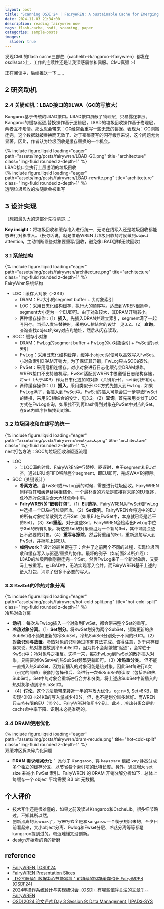 ```yaml
---
layout: post
title: "Scanning OSDI'24 | FairyWREN: A Sustainable Cache for Emerging Write-Read-Erase Flash Interfaces"
date: 2024-11-03 21:34:00
description: reading fairywren now
tags: flash-cache, osdi, scanning, paper
categories: sample-posts
images:
  slider: true
---
```


发现CMU的flash cache三部曲（cachelib->kangaroo->fairywren）都发在osdi/sosp上，工作的连续性还是让我深感震惊和佩服。CMU真强 :-)

正在阅读中，后续推送一下......

## 2 研究动机

### 2.4 关键动机：LBAD接口的DLWA（GC的写放大）

Kangaroo基于传统的LBAD接口。LBAD接口屏蔽了物理层，只暴露逻辑层。Kangaroo的缓存驱逐/替换操作基于逻辑层，LBAD的垃圾回收操作基于物理层，两者互不知情。那么就会带来：GC经常会重写一些无效的数据。表现为：GC刚搬迁完，这个数据就被替换而无效了。对于密集覆写的闪存缓存来说，这个问题尤为显著。因此，作者认为垃圾回收是缓存替换的一个机会。

<div class="row mt-3">
    <div class="col-sm mt-3 mt-md-0">
        {% include figure.liquid loading="eager" path="assets/img/posts/fairywren/LBAD-GC.png" title="architecture" class="img-fluid rounded z-depth-1" %}
    </div>
</div>
<div class="caption">
    LBAD接口会执行上层透明的垃圾回收
</div>

<div class="row mt-3">
    <div class="col-sm mt-3 mt-md-0">
        {% include figure.liquid loading="eager" path="assets/img/posts/fairywren/LBAD-rewrite.png" title="architecture" class="img-fluid rounded z-depth-1" %}
    </div>
</div>
<div class="caption">
    透明垃圾回收的块随后会被重写
</div>



## 3 设计实现

（想把最头大的这部分先捋清楚...）

**Key insight**：将垃圾回收和缓存准入进行统一，无论在线写入还是垃圾回收都能够进行对象准入。（换句话说，就是借助WREN让垃圾回收的时候做到object attention，主动判断哪些对象要重写/回收，避免像LBAD那样无效回收）

### 3.1 系统结构

<div class="row mt-3">
    <div class="col-sm mt-3 mt-md-0">
        {% include figure.liquid loading="eager" path="assets/img/posts/fairywren/architecture.png" title="architecture" class="img-fluid rounded z-depth-1" %}
    </div>
</div>
<div class="caption">
    FairyWren系统结构
</div>

- LOC：缓存大对象（>2KB）
	- DRAM：EU大小的segment buffer + 大对象索引
	- LOC：采用日志化结构缓存，执行大的顺序写。适应到WREN很简单，segment大小定为一个EU即可。由于对象较大，其DRAM开销较小。
	- 两种缓存操作：（1）**插入**。先插入DRAM并建立索引，segment满了一起写闪存。当插入发生替换时，采用GC相结合的设计，见3.2。（2）**查询**。查询查找object的key对应的地址，然后从闪存读取。
- SOC：缓存小对象
	- DRAM：FwLog的segment buffer + FwLog的小对象索引 + FwSet的set索引
	- FwLog：采用日志化结构缓存，缓冲小object以便可以高效写入FwSet。小对象索引DRAM开销大，为了保证其开销，FwLog只占SOC的5%。
	- FwSet：采用组相连缓存。对小对象进行日志化缓存会DRAM爆炸。WREN接口不支持随机写，FwSet适配到WREN中要遵循日志结构存储，将set（大于4KB）作为日志化追加的对象（关键设计）。set索引开销小。
	- 两种缓存操作：（1）**插入**。采用类似于LOC方式先插入到FwLog，如果FwLog满了，会插入到FwSet中。FwSet的插入可能会进一步导致FwSet的替换，采用GC相结合的设计，见3.2。（2）**查询**。首先采用类似于LOC方式在FwLog查询，如果找不到再hash得到对象在FwSet中对应的Set。在Set内顺序扫描找到对象。

### 3.2 垃圾回收和在线写的统一

<div class="row mt-3">
    <div class="col-sm mt-3 mt-md-0">
        {% include figure.liquid loading="eager" path="assets/img/posts/fairywren/nest-pack.png" title="architecture" class="img-fluid rounded z-depth-1" %}
    </div>
</div>
<div class="caption">
    nest打包方法：SOC的垃圾回收和驱逐流程
</div>

- LOC
	- 当LOC满的时候，FairyWREN进行替换。驱逐时，由于segment和EU对齐，通过LRU或FIFO移除整个segment，即EU即可，完成WA=1的擦除。
- SOC（关键设计）
	- **朴素方法**。当FwSet或FwLog满的时候，需要进行垃圾回收。FairyWREN同样将其和缓存替换相结合。一个最朴素的方法是直接将末尾的EU驱逐，但冷热对象混杂会大大降低命中率。
	- **FairyWREN的“嵌套打包”**。（1）**EU选择**。FairyWREN从FwSet和FwLog中选择一个EU进行垃圾回收。（2）**Set散列**。FairyWREN会将选中的EU的所有对象哈希散列为若干Set（如果EU在FwSet中，本身就已经是若干的Set）。（3）**Set重组**。对于这些Set，FairyWREN会检索出FwLog中位于Set的所有对象。将这些Set的对象重组为一个新的Set，其中可能会逐出不必要的对象。（4）**重写与擦除**。然后将重组的Set，重新追加写入到FwSet，并擦除上述EU。
	- **如何work**？设计的最关键在于：合并了之前两个不同的过程，实现垃圾回收和缓存写入与驱逐/替换的协作。最坏的例子（如前面2.4所介绍）：LBAD的垃圾回收刚搬迁完一个Set，然后FwLog来了一个新对象后，又要马上被重写。在LBAD中，无法实现写入合并。而FairyWREN基于上述的嵌入打包，消除了很多不必要的写入。

### 3.3 KwSet的冷热对象分离

<div class="row mt-3">
    <div class="col-sm mt-3 mt-md-0">
        {% include figure.liquid loading="eager" path="assets/img/posts/fairywren/hot-cold-split.png" title="hot-cold-split" class="img-fluid rounded z-depth-1" %}
    </div>
</div>
<div class="caption">
    冷热对象分离
</div>

- **动机：** 每次从FwLog插入一个对象到FwSet，都会带来整个Set的重写。
- **冷热对象分离**。（1）**Set划分**。将KwSet划分为两个SubSet，频繁更新的热SubSet和不频繁更新的冷SubSet。冷热SubSet分别处于不同的EU中。（2）**对象识别与放置**。冷热对象的识别通过RRIP算法完成。值得注意，对于闪存缓存来说，热对象要放到冷SubSet中，因为其不会频繁被“驱逐”，会常驻于KwSet中；冷对象与之相反。这样一来，每次FwLog到FwSet的散列插入对象，只需要对KwSet中的热SubSet频繁更新即可。（3）**冷热重分类**。 但不能一直插入热SubSet，因为新插入的对象可能是热对象。因此Set每进行n次（设定的阈值）嵌套打包操作后，会进行一次全SubSet的读取（包括冷和热SubSet）。Set中的对象会重新进行合并和分类，将上述热SubSet中新插入的热对象移动到冷SubSet中。
- （4）**讨论**。这个方法能带来接近一半的写放大优化。eg: n=5, Set=8KB，能实现40KB->24KB的写入量减少40%。但，也不是划分越多越好。而WREN只支持有限的EU（10个）。FairyWREN使用4个EU。此外，冷热分离会是的cache命中率下降，识别未必是准确的。


### 3.4 DRAM使用优化

<div class="row mt-3">
    <div class="col-sm mt-3 mt-md-0">
        {% include figure.liquid loading="eager" path="assets/img/posts/fairywren/dram-recude.png" title="hot-cold-split" class="img-fluid rounded z-depth-1" %}
    </div>
</div>
<div class="caption">
    双缓冲区解决碎片化问题
</div>

- **DRAM 需求缩减优化：** 类似于 Kangaroo，将 keyspace 根据 key 静态分成多个独立的缓存分区，以节省每个索引项的比特长度。另外，通过增大 set size 来减小 FwSet 索引。FairyWREN 的 DRAM 开销分解分析如下，总体上每缓存一个 object 平均需要 8.3 bit 元数据。


## 个人评价

- 技术写作还是很难懂的，如果之前没读过Kangaroo和CacheLib。很多细节略过，不知其所以然。
- 创新点真的太weak了，写来写去全是和kangaroo一个模子刻出来的。至少目前看起来，大小object分离、Fwlog和Fwset分层、冷热分离等等都是kangaroo提到过的。晦涩难懂又没创新。
- design开始看的真的折磨

## reference

- <a href="https://www.usenix.org/conference/osdi24/presentation/mcallister"> FairyWREN | OSDI'24 </a>
- <a href="https://saramcallister.github.io/files/2024-osdi-mcallister-slides.pdf"> FairyWREN Presentation Slides</a>
- <a href="https://mp.weixin.qq.com/s/0g1jBn9SdE4QwygKx2qwQQ">【论文解读】数据中心节能减排：可持续的闪存缓存设计 FairyWREN (OSDI'24) </a>
- <a href="https://www.zhihu.com/question/649626302/answer/3596509565"> 2024年操作系统设计与实现研讨会（OSDI）有哪些值得关注的文章？--FairyWREN </a>
- <a href="https://zhuanlan.zhihu.com/p/708037149"> OSDI 2024 论文评述 Day 3 Session 9: Data Management | IPADS-SYS </a>